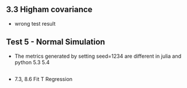 ## 3.3 Higham covariance
- wrong test result 

## Test 5 - Normal Simulation
- The metrics generated by setting seed=1234 are different in julia and python
 5.3 5.4
##
- 7.3, 8.6 Fit T Regression